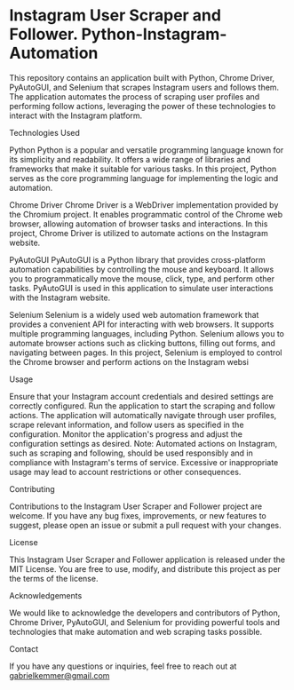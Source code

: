 # Instagram User Scraper and Follower. Python-Instagram-Automation

This repository contains an application built with Python, Chrome Driver, PyAutoGUI, and Selenium that scrapes 
Instagram users and follows them. The application automates the process of scraping user profiles and performing follow actions, 
leveraging the power of these technologies to interact with the Instagram platform.

Technologies Used

Python
Python is a popular and versatile programming language known for its simplicity and readability. 
It offers a wide range of libraries and frameworks that make it suitable for various tasks. In this project, 
Python serves as the core programming language for implementing the logic and automation.

Chrome Driver
Chrome Driver is a WebDriver implementation provided by the Chromium project. It enables programmatic control of the 
Chrome web browser, allowing automation of browser tasks and interactions. In this project, Chrome Driver is utilized to automate 
actions on the Instagram website.

PyAutoGUI
PyAutoGUI is a Python library that provides cross-platform automation capabilities by controlling the mouse and keyboard. 
It allows you to programmatically move the mouse, click, type, and perform other tasks. PyAutoGUI is used in this application to 
simulate user interactions with the Instagram website.

Selenium
Selenium is a widely used web automation framework that provides a convenient API for interacting with web browsers. 
It supports multiple programming languages, including Python. Selenium allows you to automate browser actions such as clicking buttons, 
filling out forms, and navigating between pages. In this project, Selenium is employed to control the Chrome browser and perform actions 
on the Instagram websi

Usage

Ensure that your Instagram account credentials and desired settings are correctly configured.
Run the application to start the scraping and follow actions.
The application will automatically navigate through user profiles, scrape relevant information, and follow users as 
specified in the configuration.
Monitor the application's progress and adjust the configuration settings as desired.
Note: Automated actions on Instagram, such as scraping and following, should be used responsibly and in compliance with 
Instagram's terms of service. Excessive or inappropriate usage may lead to account restrictions or other consequences.

Contributing

Contributions to the Instagram User Scraper and Follower project are welcome. If you have any bug fixes, 
improvements, or new features to suggest, please open an issue or submit a pull request with your changes.

License

This Instagram User Scraper and Follower application is released under the MIT License. 
You are free to use, modify, and distribute this project as per the terms of the license.

Acknowledgements

We would like to acknowledge the developers and contributors of Python, Chrome Driver, PyAutoGUI, 
and Selenium for providing powerful tools and technologies that make automation and web scraping tasks possible.

Contact

If you have any questions or inquiries, feel free to reach out at gabrielkemmer@gmail.com
